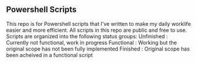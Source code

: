 ## Powershell Scripts
This repo is for Powershell scripts that I've written to make my daily worklife easier and more efficient.
All scripts in this repo are public and free to use. 
Scripts are organized into the following status groups:
        Unfinished : Currently not functional, work in progress
        Functional : Working but the original scope has not been fully implemented
        Finished   : Original scope has been acheived in a functional script
